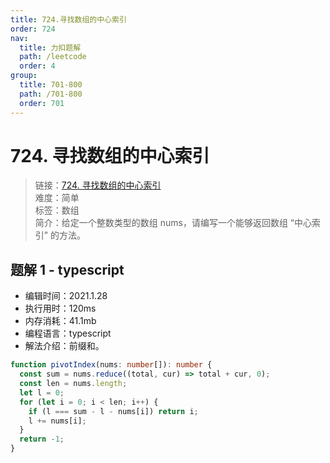 ```yaml
---
title: 724.寻找数组的中心索引
order: 724
nav:
  title: 力扣题解
  path: /leetcode
  order: 4
group:
  title: 701-800
  path: /701-800
  order: 701
---
```


# 724. 寻找数组的中心索引

> 链接：[724. 寻找数组的中心索引](https://leetcode-cn.com/problems/find-pivot-index/)  
> 难度：简单  
> 标签：数组  
> 简介：给定一个整数类型的数组 nums，请编写一个能够返回数组 “中心索引” 的方法。

## 题解 1 - typescript

- 编辑时间：2021.1.28
- 执行用时：120ms
- 内存消耗：41.1mb
- 编程语言：typescript
- 解法介绍：前缀和。

```typescript
function pivotIndex(nums: number[]): number {
  const sum = nums.reduce((total, cur) => total + cur, 0);
  const len = nums.length;
  let l = 0;
  for (let i = 0; i < len; i++) {
    if (l === sum - l - nums[i]) return i;
    l += nums[i];
  }
  return -1;
}
```
